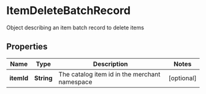 

# ItemDeleteBatchRecord

Object describing an item batch record to delete items

## Properties

Name | Type | Description | Notes
------------ | ------------- | ------------- | -------------
**itemId** | **String** | The catalog item id in the merchant namespace |  [optional]



